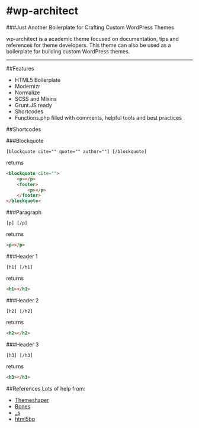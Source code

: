 #wp-architect
============
###Just Another Boilerplate for Crafting Custom WordPress Themes

wp-architect is a academic theme focused on documentation, tips and references
for theme developers. This theme can also be used as a boilerplate for building
custom WordPress themes.  

<hr>

##Features
* HTML5 Boilerplate
* Modernizr
* Normalize
* SCSS and Mixins
* Grunt.JS ready
* Shortcodes
* Functions.php filled with comments, helpful tools and best practices

##Shortcodes

###Blockquote

```
[blockquote cite="" quote="" author=""] [/blockquote]
```
returns

```html
<blockquote cite="">
    <p></p>
    <footer>
        <p></p>
    </footer>
</blockquote>
```
###Paragraph

```
[p] [/p]
```
returns

```html
<p></p>
```
###Header 1

```
[h1] [/h1]
```
returns

```html
<h1></h1>
```
###Header 2

```
[h2] [/h2]
```
returns

```html
<h2></h2>
```
###Header 3

```
[h3] [/h3]
```
returns

```html
<h3></h3>
```

##References
Lots of help from:
* [Themeshaper](http://themeshaper.com/2012/10/22/the-themeshaper-wordpress-theme-tutorial-2nd-edition/)
* [Bones](http://themble.com/bones/)
* [_s](https://github.com/Automattic/_s)
* [html5bp](http://html5boilerplate.com/)
